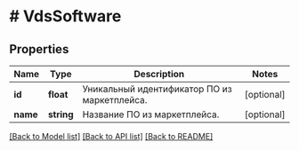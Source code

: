 # # VdsSoftware

## Properties

Name | Type | Description | Notes
------------ | ------------- | ------------- | -------------
**id** | **float** | Уникальный идентификатор ПО из маркетплейса. | [optional]
**name** | **string** | Название ПО из маркетплейса. | [optional]

[[Back to Model list]](../../README.md#models) [[Back to API list]](../../README.md#endpoints) [[Back to README]](../../README.md)
